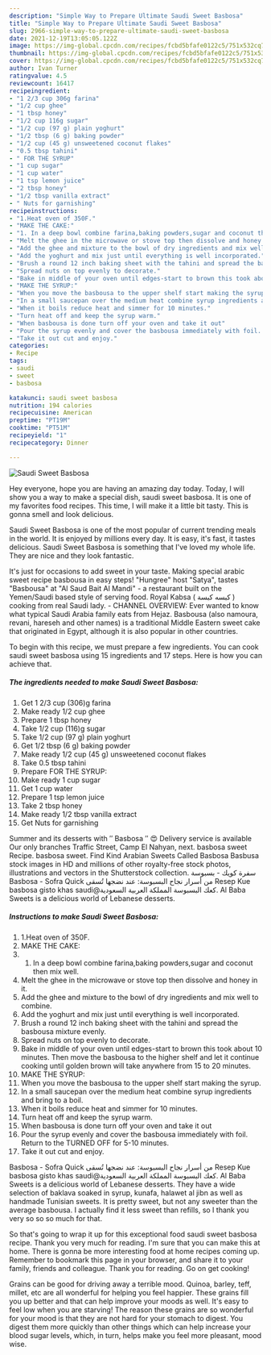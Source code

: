 ```yaml
---
description: "Simple Way to Prepare Ultimate Saudi Sweet Basbosa"
title: "Simple Way to Prepare Ultimate Saudi Sweet Basbosa"
slug: 2966-simple-way-to-prepare-ultimate-saudi-sweet-basbosa
date: 2021-12-19T13:05:05.122Z
image: https://img-global.cpcdn.com/recipes/fcbd5bfafe0122c5/751x532cq70/saudi-sweet-basbosa-recipe-main-photo.jpg
thumbnail: https://img-global.cpcdn.com/recipes/fcbd5bfafe0122c5/751x532cq70/saudi-sweet-basbosa-recipe-main-photo.jpg
cover: https://img-global.cpcdn.com/recipes/fcbd5bfafe0122c5/751x532cq70/saudi-sweet-basbosa-recipe-main-photo.jpg
author: Ivan Turner
ratingvalue: 4.5
reviewcount: 16417
recipeingredient:
- "1 2/3 cup 306g farina"
- "1/2 cup ghee"
- "1 tbsp honey"
- "1/2 cup 116g sugar"
- "1/2 cup (97 g) plain yoghurt"
- "1/2 tbsp (6 g) baking powder"
- "1/2 cup (45 g) unsweetened coconut flakes"
- "0.5 tbsp tahini"
- " FOR THE SYRUP"
- "1 cup sugar"
- "1 cup water"
- "1 tsp lemon juice"
- "2 tbsp honey"
- "1/2 tbsp vanilla extract"
- " Nuts for garnishing"
recipeinstructions:
- "1.Heat oven of 350F."
- "MAKE THE CAKE:"
- "1. In a deep bowl combine farina,baking powders,sugar and coconut then mix well."
- "Melt the ghee in the microwave or stove top then dissolve and honey in it."
- "Add the ghee and mixture to the bowl of dry ingredients and mix well to combine."
- "Add the yoghurt and mix just until everything is well incorporated."
- "Brush a round 12 inch baking sheet with the tahini and spread the basbousa mixture evenly."
- "Spread nuts on top evenly to decorate."
- "Bake in middle of your oven until edges-start to brown this took about 10 minutes. Then move the basbousa to the higher shelf and let it continue cooking until golden brown will take anywhere from 15 to 20 minutes."
- "MAKE THE SYRUP:"
- "When you move the basbousa to the upper shelf start making the syrup."
- "In a small saucepan over the medium heat combine syrup ingredients and bring to a boil."
- "When it boils reduce heat and simmer for 10 minutes."
- "Turn heat off and keep the syrup warm."
- "When basbousa is done turn off your oven and take it out"
- "Pour the syrup evenly and cover the basbousa immediately with foil. Return to the TURNED OFF for 5-10 minutes."
- "Take it out cut and enjoy."
categories:
- Recipe
tags:
- saudi
- sweet
- basbosa

katakunci: saudi sweet basbosa 
nutrition: 194 calories
recipecuisine: American
preptime: "PT19M"
cooktime: "PT51M"
recipeyield: "1"
recipecategory: Dinner

---
```



![Saudi Sweet Basbosa](https://img-global.cpcdn.com/recipes/fcbd5bfafe0122c5/751x532cq70/saudi-sweet-basbosa-recipe-main-photo.jpg)

Hey everyone, hope you are having an amazing day today. Today, I will show you a way to make a special dish, saudi sweet basbosa. It is one of my favorites food recipes. This time, I will make it a little bit tasty. This is gonna smell and look delicious.

Saudi Sweet Basbosa is one of the most popular of current trending meals in the world. It is enjoyed by millions every day. It is easy, it's fast, it tastes delicious. Saudi Sweet Basbosa is something that I've loved my whole life. They are nice and they look fantastic.

It&#39;s just for occasions to add sweet in your taste. Making special arabic sweet recipe basbousa in easy steps! &#34;Hungree&#34; host &#34;Satya&#34;, tastes &#34;Basbousa&#34; at &#34;Al Saud Bait Al Mandi&#34; - a restaurant built on the Yemen/Saudi based style of serving food. Royal Kabsa ( كبسه كبسة ) cooking from real Saudi lady. - CHANNEL OVERVIEW: Ever wanted to know what typical Saudi Arabia family eats from Hejaz. Basbousa (also namoura, revani, hareseh and other names) is a traditional Middle Eastern sweet cake that originated in Egypt, although it is also popular in other countries.


To begin with this recipe, we must prepare a few ingredients. You can cook saudi sweet basbosa using 15 ingredients and 17 steps. Here is how you can achieve that.

<!--inarticleads1-->

##### The ingredients needed to make Saudi Sweet Basbosa:

1. Get 1 2/3 cup (306)g farina
1. Make ready 1/2 cup ghee
1. Prepare 1 tbsp honey
1. Take 1/2 cup (116)g sugar
1. Take 1/2 cup (97 g) plain yoghurt
1. Get 1/2 tbsp (6 g) baking powder
1. Make ready 1/2 cup (45 g) unsweetened coconut flakes
1. Take 0.5 tbsp tahini
1. Prepare  FOR THE SYRUP:
1. Make ready 1 cup sugar
1. Get 1 cup water
1. Prepare 1 tsp lemon juice
1. Take 2 tbsp honey
1. Make ready 1/2 tbsp vanilla extract
1. Get  Nuts for garnishing


Summer and its desserts with ′′ Basbosa ′′ 😍 Delivery service is available Our only branches Traffic Street, Camp El Nahyan, next. basbosa sweet Recipe. basbosa sweet. Find Kind Arabian Sweets Called Basbosa Basbusa stock images in HD and millions of other royalty-free stock photos, illustrations and vectors in the Shutterstock collection. سفرة كويك - بسبوسة Basbosa - Sofra Quick من أسرار نجاح البسبوسة: عند نضجها تُسقى Resep Kue basbosa gisto khas saudi@كعك البسبوسة المملكة العربية السعودية. Al Baba Sweets is a delicious world of Lebanese desserts. 

<!--inarticleads2-->

##### Instructions to make Saudi Sweet Basbosa:

1. 1.Heat oven of 350F.
1. MAKE THE CAKE:
1. 1. In a deep bowl combine farina,baking powders,sugar and coconut then mix well.
1. Melt the ghee in the microwave or stove top then dissolve and honey in it.
1. Add the ghee and mixture to the bowl of dry ingredients and mix well to combine.
1. Add the yoghurt and mix just until everything is well incorporated.
1. Brush a round 12 inch baking sheet with the tahini and spread the basbousa mixture evenly.
1. Spread nuts on top evenly to decorate.
1. Bake in middle of your oven until edges-start to brown this took about 10 minutes. Then move the basbousa to the higher shelf and let it continue cooking until golden brown will take anywhere from 15 to 20 minutes.
1. MAKE THE SYRUP:
1. When you move the basbousa to the upper shelf start making the syrup.
1. In a small saucepan over the medium heat combine syrup ingredients and bring to a boil.
1. When it boils reduce heat and simmer for 10 minutes.
1. Turn heat off and keep the syrup warm.
1. When basbousa is done turn off your oven and take it out
1. Pour the syrup evenly and cover the basbousa immediately with foil. Return to the TURNED OFF for 5-10 minutes.
1. Take it out cut and enjoy.


Basbosa - Sofra Quick من أسرار نجاح البسبوسة: عند نضجها تُسقى Resep Kue basbosa gisto khas saudi@كعك البسبوسة المملكة العربية السعودية. Al Baba Sweets is a delicious world of Lebanese desserts. They have a wide selection of baklava soaked in syrup, kunafa, halawet al jibn as well as handmade Tunisian sweets. It is pretty sweet, but not any sweeter than the average basbousa. I actually find it less sweet than refills, so I thank you very so so so much for that. 

So that's going to wrap it up for this exceptional food saudi sweet basbosa recipe. Thank you very much for reading. I'm sure that you can make this at home. There is gonna be more interesting food at home recipes coming up. Remember to bookmark this page in your browser, and share it to your family, friends and colleague. Thank you for reading. Go on get cooking!

Grains can be good for driving away a terrible mood. Quinoa, barley, teff, millet, etc are all wonderful for helping you feel happier. These grains fill you up better and that can help improve your moods as well. It's easy to feel low when you are starving! The reason these grains are so wonderful for your mood is that they are not hard for your stomach to digest. You digest them more quickly than other things which can help increase your blood sugar levels, which, in turn, helps make you feel more pleasant, mood wise.
